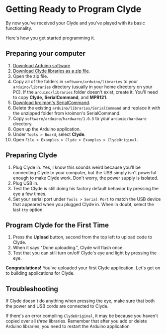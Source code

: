 # Getting Ready to Program Clyde

By now you've received your Clyde and you've played with its basic functionality.

Here's how you get started programming it.

## Preparing your computer

1. [Download Arduino software](http://arduino.cc/en/Main/Software).
1. [Download Clyde libraries as a zip file](https://github.com/fabule/Clyde/archive/master.zip).
1. Open the zip file.
1. Copy all of the folders in `software/arduino/libraries` to your `arduino/libraries` directory (usually in your home directory on your PC).  If the `arduino/libraries` folder doesn't exist, create it.  You'll need to copy **Clyde**, **SerialCommand**, and **MPR121**.
1. [Download kroimon's SerialCommand](https://github.com/kroimon/Arduino-SerialCommand/archive/master.zip).
1. Delete the existing `arduino/libraries/SerialCommand` and replace it with the unzipped folder from kroimon's SerialCommand.
1. Copy `software/arduino/hardware/1.0.5` to your `ardunio/hardware` directory.
1. Open up the Arduino application.
1. Under `Tools > Board`, select **Clyde**.
1. Open `File > Examples > Clyde > Examples > ClydeOriginal`.

## Preparing Clyde

1. Plug Clyde in.  Yes, I know this sounds weird because you'll be connecting Clyde to your computer, but the USB simply isn't powerful enough to make Clyde work.  Don't worry, the power supply is isolated.
1. Plug USB in.
1. Test the Clyde is still doing his factory default behavior by pressing the eye a few times.
1. Set your serial port under `Tools > Serial Port` to match the USB device that appeared when you plugged Clyde in.  When in doubt, select the last `tty` option.

## Program Clyde for the First Time

1. Press the **Upload** button, second from the top left to upload code to Clyde.
1. When it says "Done uploading.", Clyde will flash once.
1. Test that you can still turn on/off Clyde's eye and light by pressing the eye.

**Congratulations!** You've uploaded your first Clyde application.  Let's get on to building applications for Clyde.

## Troubleshooting

If Clyde doesn't do anything when pressing the eye, make sure that both the power and USB cords are connected to Clyde.

If there's an error compiling `ClydeOriginal`, it may be because you haven't copied over all _three_ libraries.  Remember that after you add or delete Arduino libraries, you need to restart the Arduino application
